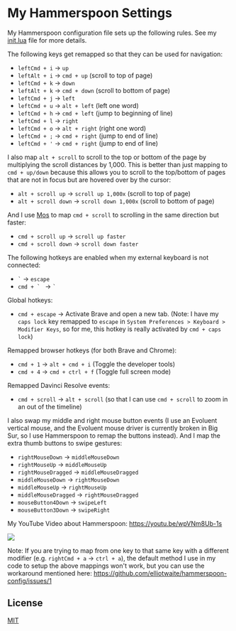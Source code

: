 # My Hammerspoon Settings

My Hammerspoon configuration file sets up the following rules. See my [init.lua](https://github.com/elliotwaite/hammerspoon-config/blob/master/init.lua)
file for more details.

The following keys get remapped so that they can be used for navigation:
* `leftCmd + i` → `up`
* `leftAlt + i` → `cmd + up` (scroll to top of page)
* `leftCmd + k` → `down`
* `leftAlt + k` → `cmd + down` (scroll to bottom of page)
* `leftCmd + j` → `left`
* `leftCmd + u` → `alt + left` (left one word)
* `leftCmd + h` → `cmd + left` (jump to beginning of line)
* `leftCmd + l` → `right`
* `leftCmd + o` → `alt + right` (right one word)
* `leftCmd + ;` → `cmd + right` (jump to end of line)
* `leftCmd + '` → `cmd + right` (jump to end of line)

I also map `alt + scroll` to scroll to the top or bottom of the page by
multiplying the scroll distances by 1,000. This is better than just
mapping to `cmd + up/down` because this allows you to scroll to the
top/bottom of pages that are not in focus but are hovered over by the
cursor:
* `alt + scroll up` → `scroll up 1,000x` (scroll to top of page)
* `alt + scroll down` → `scroll down 1,000x` (scroll to bottom of page)

And I use [Mos](https://mos.caldis.me) to map `cmd + scroll` to
scrolling in the same direction but faster:
* `cmd + scroll up` → `scroll up faster`
* `cmd + scroll down` → `scroll down faster`

The following hotkeys are enabled when my external keyboard is not connected:
* ``` ` ``` → `escape`
* ```cmd + ` ``` → ``` ` ```

Global hotkeys:
* `cmd + escape` → Activate Brave and open a new tab. (Note:
  I have my `caps lock` key remapped to `escape` in `System Preferences >
  Keyboard > Modifier Keys`, so for me, this hotkey is really activated
  by `cmd + caps lock`)

Remapped browser hotkeys (for both Brave and Chrome):
* `cmd + 1` → `alt + cmd + i` (Toggle the developer tools)
* `cmd + 4` → `cmd + ctrl + f` (Toggle full screen mode)

Remapped Davinci Resolve events:
* `cmd + scroll` → `alt + scroll` (so that I can use `cmd + scroll` to zoom in an out of the timeline)

I also swap my middle and right mouse button events (I use an Evoluent
vertical mouse, and the Evoluent mouse driver is currently broken in Big
Sur, so I use Hammerspoon to remap the buttons instead). And I map the
extra thumb buttons to swipe gestures:
* `rightMouseDown` → `middleMouseDown`
* `rightMouseUp` → `middleMouseUp`
* `rightMouseDragged` → `middleMouseDragged`
* `middleMouseDown` → `rightMouseDown`
* `middleMouseUp` → `rightMouseUp`
* `middleMouseDragged` → `rightMouseDragged`
* `mouseButton4Down` → `swipeLeft`
* `mouseButton3Down` → `swipeRight`

My YouTube Video about Hammerspoon: https://youtu.be/wpVNm8Ub-1s

[<img src="https://img.youtube.com/vi/wpVNm8Ub-1s/hqdefault.jpg">](https://www.youtube.com/watch?v=wpVNm8Ub-1s)

Note: If you are trying to map from one key to that same key with a
different modifier (e.g. `rightCmd + a` → `ctrl + a`), the default
method I use in my code to setup the above mappings won't work, but you
can use the workaround mentioned here:
https://github.com/elliotwaite/hammerspoon-config/issues/1

## License

[MIT](LICENSE)
